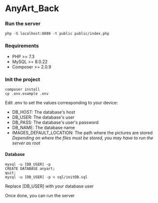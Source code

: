 # AnyArt_Back

### Run the server
```shell
php -S localhost:8080 -t public public/index.php
```

### Requirements
- PHP >= 7.3
- MySQL >= 8.0.22
- Composer >= 2.0.9

### Init the project

```shell
composer install
cp .env.example .env
```
Edit .env to set the values corresponding to your device:
- DB_HOST: The database's host  
- DB_USER: The database's user  
- DB_PASS: The database's user's password  
- DB_NAME: The database name
- IMAGES_DEFAULT_LOCATION: The path where the pictures are stored  
_Depending on where the files must be stored, you may have to run the server as root_

#### Database

```
mysql -u [DB_USER] -p
CREATE DATABASE anyart;
quit;
mysql -u [DB_USER] -p < sql/initDB.sql
```

Replace [DB_USER] with your database user

Once done, you can run the server
